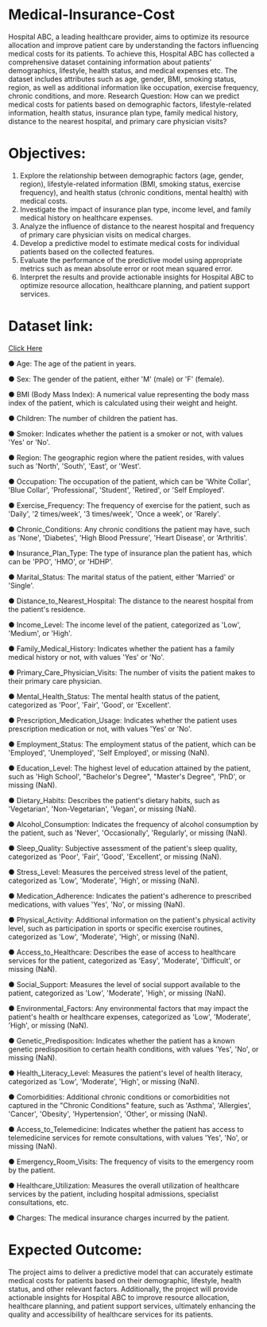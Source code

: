 # Medical-Insurance-Cost

Hospital ABC, a leading healthcare provider, aims to optimize its resource allocation and improve patient care by understanding the factors influencing medical costs for its patients. To achieve this, Hospital ABC has collected a comprehensive dataset containing information about patients' demographics, lifestyle, health status, and medical expenses etc. The dataset includes attributes such as age, gender, BMI, smoking status, region, as well as additional information like occupation, exercise frequency, chronic conditions, and more.
Research Question:
How can we predict medical costs for patients based on demographic factors, lifestyle-related information, health status, insurance plan type, family medical history, distance to the nearest hospital, and primary care physician visits?
# Objectives:
1.	Explore the relationship between demographic factors (age, gender, region), lifestyle-related information (BMI, smoking status, exercise frequency), and health status (chronic conditions, mental health) with medical costs.
2.	Investigate the impact of insurance plan type, income level, and family medical history on healthcare expenses.
3.	Analyze the influence of distance to the nearest hospital and frequency of primary care physician visits on medical charges.
4.	Develop a predictive model to estimate medical costs for individual patients based on the collected features.
5.	Evaluate the performance of the predictive model using appropriate metrics such as mean absolute error or root mean squared error.
6.	Interpret the results and provide actionable insights for Hospital ABC to optimize resource allocation, healthcare planning, and patient support services.
# Dataset link:
[Click Here](https://drive.google.com/file/d/1o2WCnvPWcWrPWbWgmLijhX5RXIcAQY53/view?usp=drive_link)

●	Age: The age of the patient in years.

●	Sex: The gender of the patient, either 'M' (male) or 'F' (female).

●	BMI (Body Mass Index): A numerical value representing the body mass index of the patient, which is calculated using their weight and height.

●	Children: The number of children the patient has.

●	Smoker: Indicates whether the patient is a smoker or not, with values 'Yes' or 'No'.

●	Region: The geographic region where the patient resides, with values such as 'North',
'South', 'East', or 'West'.

●	Occupation: The occupation of the patient, which can be 'White Collar', 'Blue Collar', 'Professional', 'Student', 'Retired', or 'Self Employed'.

●	Exercise_Frequency: The frequency of exercise for the patient, such as 'Daily', '2 times/week', '3 times/week', 'Once a week', or 'Rarely'.

●	Chronic_Conditions: Any chronic conditions the patient may have, such as 'None', 'Diabetes', 'High Blood Pressure', 'Heart Disease', or 'Arthritis'.

●	Insurance_Plan_Type: The type of insurance plan the patient has, which can be 'PPO', 'HMO', or 'HDHP'.


●	Marital_Status: The marital status of the patient, either 'Married' or 'Single'.

●	Distance_to_Nearest_Hospital: The distance to the nearest hospital from the patient's residence.

●	Income_Level: The income level of the patient, categorized as 'Low', 'Medium', or 'High'.

●	Family_Medical_History: Indicates whether the patient has a family medical history or not, with values 'Yes' or 'No'.

●	Primary_Care_Physician_Visits: The number of visits the patient makes to their primary care physician.

●	Mental_Health_Status: The mental health status of the patient, categorized as 'Poor', 'Fair', 'Good', or 'Excellent'.

●	Prescription_Medication_Usage: Indicates whether the patient uses prescription medication or not, with values 'Yes' or 'No'.

●	Employment_Status: The employment status of the patient, which can be 'Employed', 'Unemployed', 'Self Employed', or missing (NaN).

●	Education_Level: The highest level of education attained by the patient, such as 'High School', "Bachelor's Degree", "Master's Degree", 'PhD', or missing (NaN).

●	Dietary_Habits: Describes the patient's dietary habits, such as 'Vegetarian', 'Non-Vegetarian', 'Vegan', or missing (NaN).

●	Alcohol_Consumption: Indicates the frequency of alcohol consumption by the patient, such as 'Never', 'Occasionally', 'Regularly', or missing (NaN).

●	Sleep_Quality: Subjective assessment of the patient's sleep quality, categorized as 'Poor', 'Fair', 'Good', 'Excellent', or missing (NaN).

●	Stress_Level: Measures the perceived stress level of the patient, categorized as 'Low', 'Moderate', 'High', or missing (NaN).

●	Medication_Adherence: Indicates the patient's adherence to prescribed medications, with values 'Yes', 'No', or missing (NaN).

●	Physical_Activity: Additional information on the patient's physical activity level, such as participation in sports or specific exercise routines, categorized as 
'Low', 'Moderate', 'High', or missing (NaN).

●	Access_to_Healthcare: Describes the ease of access to healthcare services for the patient, categorized as 'Easy', 'Moderate', 'Difficult', or missing (NaN).

●	Social_Support: Measures the level of social support available to the patient, categorized as 'Low', 'Moderate', 'High', or missing (NaN).

●	Environmental_Factors: Any environmental factors that may impact the patient's health or healthcare expenses, categorized as 'Low', 'Moderate', 'High', or 
missing (NaN).

●	Genetic_Predisposition: Indicates whether the patient has a known genetic predisposition to certain health conditions, with values 'Yes', 'No', or missing (NaN).

●	Health_Literacy_Level: Measures the patient's level of health literacy, categorized as 'Low', 'Moderate', 'High', or missing (NaN).

●	Comorbidities: Additional chronic conditions or comorbidities not captured in the "Chronic Conditions" feature, such as 'Asthma', 'Allergies', 'Cancer', 
'Obesity', 'Hypertension', 'Other', or missing (NaN).

●	Access_to_Telemedicine: Indicates whether the patient has access to telemedicine services for remote consultations, with values 'Yes', 'No', or missing (NaN).


●	Emergency_Room_Visits: The frequency of visits to the emergency room by the patient.

●	Healthcare_Utilization: Measures the overall utilization of healthcare services by the patient, including hospital admissions, specialist consultations, etc.

●	Charges: The medical insurance charges incurred by the patient.

# Expected Outcome:
The project aims to deliver a predictive model that can accurately estimate medical costs for patients based on their demographic, lifestyle, health status, and other relevant factors. Additionally, the project will provide actionable insights for Hospital ABC to improve resource allocation, healthcare planning, and patient support services, ultimately enhancing the quality and accessibility of healthcare services for its patients.
